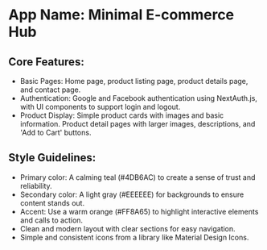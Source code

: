 # **App Name**: Minimal E-commerce Hub

## Core Features:

- Basic Pages: Home page, product listing page, product details page, and contact page.
- Authentication: Google and Facebook authentication using NextAuth.js, with UI components to support login and logout.
- Product Display: Simple product cards with images and basic information. Product detail pages with larger images, descriptions, and 'Add to Cart' buttons.

## Style Guidelines:

- Primary color: A calming teal (#4DB6AC) to create a sense of trust and reliability.
- Secondary color: A light gray (#EEEEEE) for backgrounds to ensure content stands out.
- Accent: Use a warm orange (#FF8A65) to highlight interactive elements and calls to action.
- Clean and modern layout with clear sections for easy navigation.
- Simple and consistent icons from a library like Material Design Icons.